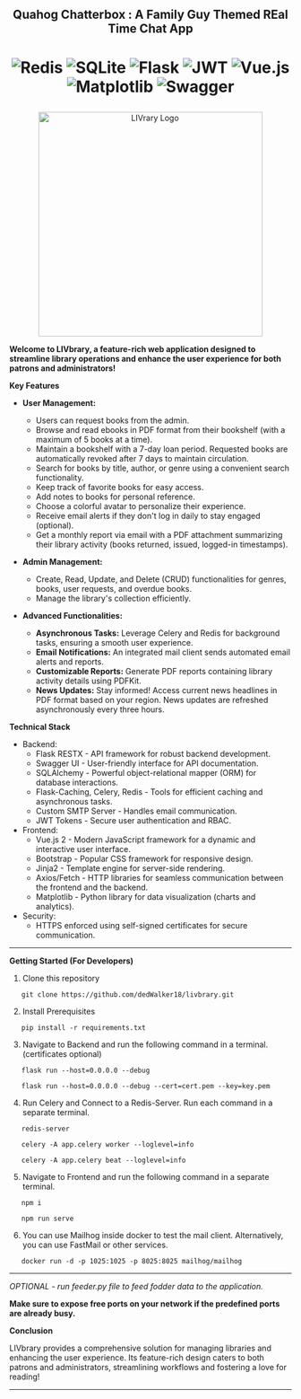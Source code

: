 <h2 align="center">  Quahog Chatterbox : A Family Guy Themed REal Time Chat App  </h2>

<h1 align="center">

   ![Redis](https://img.shields.io/badge/redis-%23DD0031.svg?style=for-the-badge&logo=redis&logoColor=white)
   ![SQLite](https://img.shields.io/badge/sqlite-%2307405e.svg?style=for-the-badge&logo=sqlite&logoColor=white)
   ![Flask](https://img.shields.io/badge/flask-%23000.svg?style=for-the-badge&logo=flask&logoColor=white)
   ![JWT](https://img.shields.io/badge/JWT-black?style=for-the-badge&logo=JSON%20web%20tokens)
   ![Vue.js](https://img.shields.io/badge/vuejs-%2335495e.svg?style=for-the-badge&logo=vuedotjs&logoColor=%234FC08D)
   ![Matplotlib](https://img.shields.io/badge/Matplotlib-%23ffffff.svg?style=for-the-badge&logo=Matplotlib&logoColor=black)
   ![Swagger](https://img.shields.io/badge/-Swagger-%23Clojure?style=for-the-badge&logo=swagger&logoColor=white)


</h1>

<p align="center">   
   
   <img src="backend/templates/logo_livbrary.png" alt="LIVrary Logo" width="400" height="400" style='text-align:center;'>
   
</p>

**Welcome to LIVbrary, a feature-rich web application designed to streamline library operations and enhance the user experience for both patrons and administrators!**

**Key Features**

* **User Management:**

    * Users can request books from the admin.
    * Browse and read ebooks in PDF format from their bookshelf (with a maximum of 5 books at a time).  
    * Maintain a bookshelf with a 7-day loan period. Requested books are automatically revoked after 7 days to maintain circulation. 
    * Search for books by title, author, or genre using a convenient search functionality. 
    * Keep track of favorite books for easy access. 
    * Add notes to books for personal reference. 
    * Choose a colorful avatar to personalize their experience. 
    * Receive email alerts if they don't log in daily to stay engaged (optional). 
    * Get a monthly report via email with a PDF attachment summarizing their library activity (books returned, issued, logged-in timestamps).

* **Admin Management:**

    * Create, Read, Update, and Delete (CRUD) functionalities for genres, books, user requests, and overdue books. 
    * Manage the library's collection efficiently.

* **Advanced Functionalities:**

    * **Asynchronous Tasks:** Leverage Celery and Redis for background tasks, ensuring a smooth user experience. 
    * **Email Notifications:** An integrated mail client sends automated email alerts and reports. 
    * **Customizable Reports:**  Generate PDF reports containing library activity details using PDFKit. 
    * **News Updates:** Stay informed! Access current news headlines in PDF format based on your region. News updates are refreshed asynchronously every three hours.

**Technical Stack**

* Backend:
    * Flask RESTX  - API framework for robust backend development.
    * Swagger UI - User-friendly interface for API documentation.
    * SQLAlchemy - Powerful object-relational mapper (ORM) for database interactions.
    * Flask-Caching, Celery, Redis - Tools for efficient caching and asynchronous tasks.
    * Custom SMTP Server - Handles email communication.
    * JWT Tokens - Secure user authentication and RBAC.
* Frontend:
    * Vue.js 2 - Modern JavaScript framework for a dynamic and interactive user interface.
    * Bootstrap - Popular CSS framework for responsive design.
    * Jinja2 - Template engine for server-side rendering.
    * Axios/Fetch - HTTP libraries for seamless communication between the frontend and the backend.
    * Matplotlib - Python library for data visualization (charts and analytics).
* Security:
    * HTTPS enforced using self-signed certificates for secure communication.

---

**Getting Started (For Developers)**


1.  Clone this repository
   
   ```
      git clone https://github.com/dedWalker18/livbrary.git
   ```

2.  Install Prerequisites

   ```
      pip install -r requirements.txt
   ```

3. Navigate to Backend and run the following command in a terminal. (certificates optional)

```
   flask run --host=0.0.0.0 --debug

   flask run --host=0.0.0.0 --debug --cert=cert.pem --key=key.pem
```

4.  Run Celery and Connect to a Redis-Server. Run each command in a separate terminal.
   
   ```
      redis-server
    
      celery -A app.celery worker --loglevel=info
    
      celery -A app.celery beat --loglevel=info
   ```

5. Navigate to Frontend and run the following command in a separate terminal.
   
```
   npm i

   npm run serve
```



6. You can use Mailhog inside docker to test the mail client.
   Alternatively, you can use FastMail or other services.

```
   docker run -d -p 1025:1025 -p 8025:8025 mailhog/mailhog
```

---

*OPTIONAL -  run feeder.py file to feed fodder data to the application.*
   
**Make sure to expose free ports on your network if the predefined ports are already busy.**

**Conclusion**

LIVbrary provides a comprehensive solution for managing libraries and enhancing the user experience. Its feature-rich design caters to both patrons and administrators, streamlining workflows and fostering a love for reading!

---
